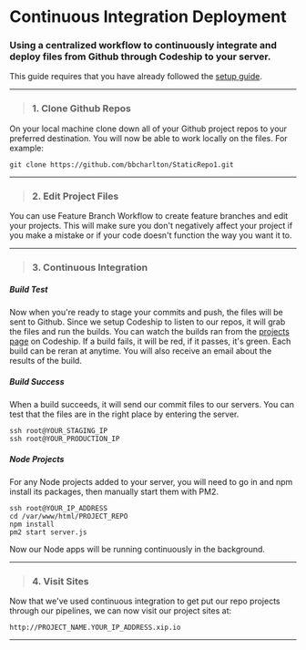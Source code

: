 # Continuous Integration Deployment
### Using a centralized workflow to continuously integrate and deploy files from Github through Codeship to your server.

This guide requires that you have already followed the [setup guide](https://github.com/bbcharlton/DWA/blob/1f11294d1794368a40d2720fc896033a81a7fa77/setup.md).

___

> ### 1. Clone Github Repos

On your local machine clone down all of your Github project repos to your preferred destination. You will now be able to work locally on the files. For example:

```shell
git clone https://github.com/bbcharlton/StaticRepo1.git
```

___

> ### 2. Edit Project Files

You can use Feature Branch Workflow to create feature branches and edit your projects. This will make sure you don't negatively affect your project if you make a mistake or if your code doesn't function the way you want it to.

___

> ### 3. Continuous Integration

##### Build Test

Now when you're ready to stage your commits and push, the files will be sent to Github. Since we setup Codeship to listen to our repos, it will grab the files and run the builds. You can watch the builds ran from the [projects page](https://app.codeship.com/projects) on Codeship. If a build fails, it will be red, if it passes, it's green. Each build can be reran at anytime. You will also receive an email about the results of the build.

##### Build Success

When a build succeeds, it will send our commit files to our servers. You can test that the files are in the right place by entering the server.

```shell
ssh root@YOUR_STAGING_IP
ssh root@YOUR_PRODUCTION_IP
```

##### Node Projects

For any Node projects added to your server, you will need to go in and npm install its packages, then manually start them with PM2.

```shell
ssh root@YOUR_IP_ADDRESS
cd /var/www/html/PROJECT_REPO
npm install
pm2 start server.js
```

Now our Node apps will be running continuously in the background.

___

> ### 4. Visit Sites

Now that we've used continuous integration to get put our repo projects through our pipelines, we can now visit our project sites at:

```shell
http://PROJECT_NAME.YOUR_IP_ADDRESS.xip.io
```

___
